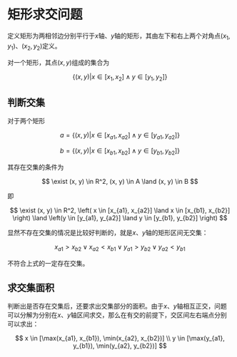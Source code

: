 # 矩形求交问题

定义矩形为两相邻边分别平行于$x$轴、$y$轴的矩形，其由左下和右上两个对角点$(x_1, y_1)$、$(x_2, y_2)$定义。

对一个矩形，其点$(x, y)$组成的集合为

$$\{(x, y) | x \in [x_1, x_2] \land y \in [y_1, y_2]\}$$

## 判断交集

对于两个矩形

$$a = \{(x, y) | x \in [x_{a1}, x_{a2}] \land y \in [y_{a1}, y_{a2}]\}$$

$$b = \{(x, y) | x \in [x_{b1}, x_{b2}] \land y \in [y_{b1}, y_{b2}]\}$$

其存在交集的条件为

$$
\exist (x, y) \in R^2, (x, y) \in A \land (x, y) \in B
$$

即

$$
\exist (x, y) \in R^2, 
\left( x \in [x_{a1}, x_{a2}] \land x \in [x_{b1}, x_{b2}] \right) \land
\left(y \in [y_{a1}, y_{a2}] \land y \in [y_{b1}, y_{b2}] \right)
$$

显然不存在交集的情况是比较好判断的，就是$x$、$y$轴的矩形区间无交集：

$$
x_{a1} > x_{b2} \lor x_{a2} < x_{b1} \lor y_{a1} > y_{b2} \lor y_{a2} < y_{b1}
$$

不符合上式的一定存在交集。

## 求交集面积

判断出是否存在交集后，还要求出交集部分的面积。由于$x$、$y$轴相互正交，问题可以分解为分别在$x$、$y$轴区间求交，那么在有交的前提下，交区间左右端点分别可以求出：

$$
x \in [\max(x_{a1}, x_{b1}), \min(x_{a2}, x_{b2})] \\
y \in [\max(y_{a1}, y_{b1}), \min(y_{a2}, y_{b2})]
$$
